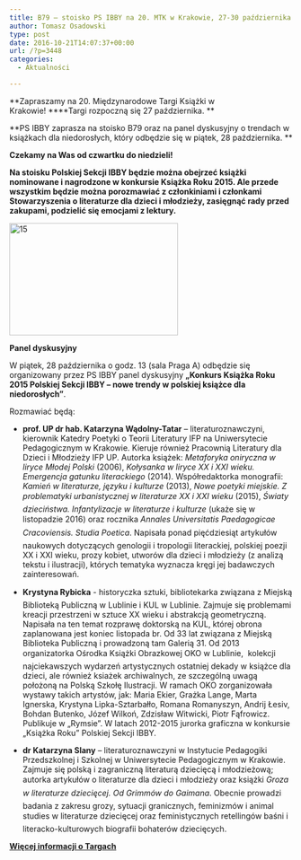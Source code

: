 ```yaml
---
title: B79 – stoisko PS IBBY na 20. MTK w Krakowie, 27-30 października
author: Tomasz Osadowski
type: post
date: 2016-10-21T14:07:37+00:00
url: /?p=3448
categories:
  - Aktualności

---
```

**Zapraszamy na 20. Międzynarodowe Targi Książki w Krakowie! ****Targi rozpoczną się 27 października. **

**PS IBBY zaprasza na stoisko B79 oraz na panel dyskusyjny o trendach w książkach dla niedorosłych, który odbędzie się w piątek, 28 października. **<!--more-->

**Czekamy na Was od czwartku do niedzieli!**



**Na stoisku Polskiej Sekcji IBBY będzie można obejrzeć książki nominowane i nagrodzone w konkursie Książka Roku 2015. Ale przede wszystkim będzie można porozmawiać z członkiniami i członkami Stowarzyszenia o literaturze dla dzieci i młodzieży, zasięgnąć rady przed zakupami, podzielić się emocjami z lektury.**

<img class="alignnone size-medium wp-image-2814" src="http://www.ibby.pl/wp-content/uploads/2016/03/15-300x200.jpg" alt="15" width="300" height="200" srcset="http://www.ibby.pl/wp-content/uploads/2016/03/15-300x200.jpg 300w, http://www.ibby.pl/wp-content/uploads/2016/03/15-150x100.jpg 150w, http://www.ibby.pl/wp-content/uploads/2016/03/15-768x513.jpg 768w, http://www.ibby.pl/wp-content/uploads/2016/03/15-800x534.jpg 800w, http://www.ibby.pl/wp-content/uploads/2016/03/15.jpg 984w" sizes="(max-width: 300px) 100vw, 300px" />

**Panel dyskusyjny**

W piątek, 28 października o godz. 13 (sala Praga A) odbędzie się organizowany przez PS IBBY panel dyskusyjny **&#8222;Konkurs Książka Roku 2015 Polskiej Sekcji IBBY &#8211; nowe trendy w polskiej książce dla niedorosłych&#8221;**.

Rozmawiać będą:

  * **prof. UP dr hab. Katarzyna Wądolny-Tatar** &#8211; literaturoznawczyni, kierownik Katedry Poetyki o Teorii Literatury IFP na Uniwersytecie Pedagogicznym w Krakowie. Kieruje również Pracownią Literatury dla Dzieci i Młodzieży IFP UP. Autorka książek: _Metaforyka oniryczna w liryce Młodej Polski_ (2006), _Kołysanka w liryce XX i XXI wieku. Emergencja gatunku literackiego_ (2014). Współredaktorka monografii: _Kamień w literaturze, języku i kulturze_ (2013), _Nowe poetyki miejskie. Z problematyki urbanistycznej w literaturze XX i XXI wieku_ (2015), _Światy dzieciństwa. Infantylizacje w literaturze i kulturze_ (ukaże się w listopadzie 2016) oraz rocznika _Annales Universitatis Paedagogicae Cracoviensis. Studia Poetica_. Napisała ponad pięćdziesiąt artykułów naukowych dotyczących genologii i tropologii literackiej, polskiej poezji XX i XXI wieku, prozy kobiet, utworów dla dzieci i młodzieży (z analizą tekstu i ilustracji), których tematyka wyznacza kręgi jej badawczych zainteresowań.

 

  * **Krystyna Rybicka** - historyczka sztuki, bibliotekarka związana z Miejską Biblioteką Publiczną w Lublinie i KUL w Lublinie. Zajmuje się problemami kreacji przestrzeni w sztuce XX wieku i abstrakcją geometryczną. Napisała na ten temat rozprawę doktorską na KUL, której obrona zaplanowana jest koniec listopada br. Od 33 lat związana z Miejską Biblioteka Publiczną i prowadzoną tam Galerią 31. Od 2013 organizatorka Ośrodka Książki Obrazkowej OKO w Lublinie,  kolekcji najciekawszych wydarzeń artystycznych ostatniej dekady w książce dla dzieci, ale również ksiażek archiwalnych, ze szczególną uwagą położoną na Polską Szkołę Ilustracji. W ramach OKO zorganizowała wystawy takich artystów, jak: Maria Ekier, Grażka Lange, Marta Ignerska, Krystyna Lipka-Sztarbałło, Romana Romanyszyn, Andrij Łesiv, Bohdan Butenko, Józef Wilkoń, Zdzisław Witwicki, Piotr Fąfrowicz. Publikuje w &#8222;Rymsie&#8221;. W latach 2012-2015 jurorka graficzna w konkursie &#8222;Książka Roku&#8221; Polskiej Sekcji IBBY.

 

  * **dr Katarzyna Slany** &#8211; literaturoznawczyni w Instytucie Pedagogiki Przedszkolnej i Szkolnej w Uniwersytecie Pedagogicznym w Krakowie. Zajmuje się polską i zagraniczną literaturą dziecięcą i młodzieżową; autorka artykułów o literaturze dla dzieci i młodzieży oraz książki _Groza w literaturze dziecięcej. Od Grimmów do Gaimana_. Obecnie prowadzi badania z zakresu grozy, sytuacji granicznych, feminizmów i animal studies w literaturze dziecięcej oraz feministycznych retellingów baśni i literacko-kulturowych biografii bohaterów dziecięcych.

 

**<a href="http://event.targi.krakow.pl/pl/strona-glowna/targi/targi/20-miedzynarodowe-targi-ksiazki-w-krakowie/o-targache7cf7f.html" target="_blank">Więcej informacji o Targach</a>**

 

## 

 

## 

## 

